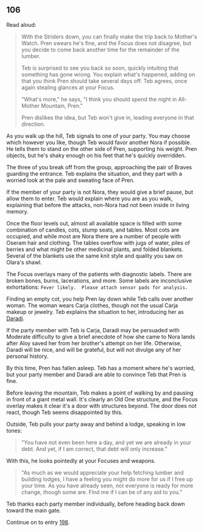 ## 106

Read aloud:

> With the Striders down, you can finally make the trip back to Mother's Watch.
> Pren swears he's fine, and the Focus does not disagree, but you decide to come back another time for the remainder of the lumber.
>
> Teb is surprised to see you back so soon, quickly intuiting that something has gone wrong.
> You explain what's happened, adding on that you think Pren should take several days off.
> Teb agrees, once again stealing glances at your Focus.
>
> "What's more," he says, "I think you should spend the night in All-Mother Mountain, Pren."
>
> Pren dislikes the idea, but Teb won't give in, leading everyone in that direction.

As you walk up the hill, Teb signals to one of your party.
You may choose which however you like, though Teb would favor another Nora if possible.
He tells them to stand on the other side of Pren, supporting his weight.
Pren objects, but he's shaky enough on his feet that he's quickly overridden.

The three of you break off from the group, approaching the pair of Braves guarding the entrance.
Teb explains the situation, and they part with a worried look at the pale and sweating face of Pren.

If the member of your party is not Nora, they would give a brief pause, but allow them to enter.
Teb would explain where you are as you walk, explaining that before the attacks, non-Nora had not been inside in living memory.

Once the floor levels out, almost all available space is filled with some combination of candles, cots, stump seats, and tables.
Most cots are occupied, and while most are Nora there are a number of people with Oseram hair and clothing.
The tables overflow with jugs of water, piles of berries and what might be other medicinal plants, and folded blankets.
Several of the blankets use the same knit style and quality you saw on Olara's shawl.

The Focus overlays many of the patients with diagnostic labels.
There are broken bones, burns, lacerations, and more.
Some labels are inconclusive exhortations: `Fever likely.  Please attach sensor pads for analysis.`

Finding an empty cot, you help Pren lay down while Teb calls over another woman.
The woman wears Carja clothes, though not the usual Carja makeup or jewelry.
Teb explains the situation to her, introducing her as [Daradi](https://horizon.fandom.com/wiki/Daradi).

If the party member with Teb is Carja, Daradi may be persuaded with Moderate difficulty to give a brief anecdote of how she came to Nora lands after Aloy saved her from her brother's attempt on her life.
Otherwise, Daradi will be nice, and will be grateful, but will not divulge any of her personal history.

By this time, Pren has fallen asleep.
Teb has a moment where he's worried, but your party member and Daradi are able to convince Teb that Pren is fine.

Before leaving the mountain, Teb makes a point of walking by and pausing in front of a giant metal wall.
It's clearly an Old One structure, and the Focus overlay makes it clear it's a door with structures beyond.
The door does not react, though Teb seems disappointed by this.

Outside, Teb pulls your party away and behind a lodge, speaking in low tones:

> "You have not even been here a day, and yet we are already in your debt.
> And yet, if I am correct, that debt will only increase."

With this, he looks pointedly at your Focuses and weapons.

> "As much as we would appreciate your help fetching lumber and building lodges, I have a feeling you might do more for us if I free up your time.
> As you have already seen, not everyone is ready for more change, though some are.
> Find me if I can be of any aid to you."

Teb thanks each party member individually, before heading back down toward the main gate.

Continue on to entry [198](198-corruptor-module.md).
